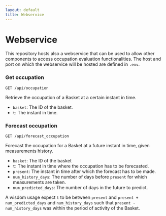 ```yaml
---
layout: default
title: Webservice
---
```


# Webservice

This repository hosts also a webservice that can be used to allow other components to access occupation evaluation functionalities. The host and port on which the webservice will be hosted are defined in `.env`.

### Get occupation

```
GET /api/occupation
```

Retrieve the occupation of a Basket at a certain instant in time.

- `basket`: The ID of the basket.
- `t`: The instant in time.

### Forecast occupation

```
GET /api/forecast_occupation
```

Forecast the occupation for a Basket at a future instant in time, given measurements history.

- `basket`: The ID of the basket
- `t`: The instant in time where the occupation has to be forecasted.
- `present`: The instant in time after which the forecast has to be made.
- `num_history_days`: The number of days before `present` for which measurements are taken.
- `num_predicted_days`: The number of days in the future to predict.

A wisdom usage expect `t` to be between `present` and `present + num_predicted_days` and `num_history_days` such that `present - num_history_days` was within the period of activity of the Basket.
